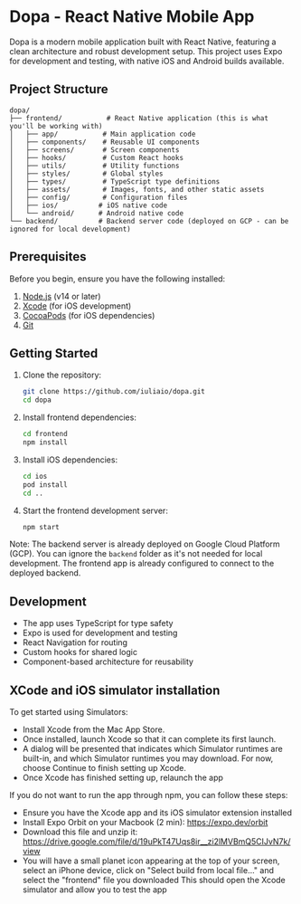 # Dopa - React Native Mobile App

Dopa is a modern mobile application built with React Native, featuring a clean architecture and robust development setup. This project uses Expo for development and testing, with native iOS and Android builds available.

## Project Structure

```
dopa/
├── frontend/           # React Native application (this is what you'll be working with)
│   ├── app/           # Main application code
│   ├── components/    # Reusable UI components
│   ├── screens/       # Screen components
│   ├── hooks/         # Custom React hooks
│   ├── utils/         # Utility functions
│   ├── styles/        # Global styles
│   ├── types/         # TypeScript type definitions
│   ├── assets/        # Images, fonts, and other static assets
│   ├── config/        # Configuration files
│   ├── ios/          # iOS native code
│   └── android/      # Android native code
└── backend/          # Backend server code (deployed on GCP - can be ignored for local development)
```

## Prerequisites

Before you begin, ensure you have the following installed:

1. [Node.js](https://nodejs.org/) (v14 or later)
2. [Xcode](https://developer.apple.com/xcode/) (for iOS development)
3. [CocoaPods](https://cocoapods.org/) (for iOS dependencies)
4. [Git](https://git-scm.com/)

## Getting Started

1. Clone the repository:

   ```bash
   git clone https://github.com/iuliaio/dopa.git
   cd dopa
   ```

2. Install frontend dependencies:

   ```bash
   cd frontend
   npm install
   ```

3. Install iOS dependencies:

   ```bash
   cd ios
   pod install
   cd ..
   ```

4. Start the frontend development server:
   ```bash
   npm start
   ```

Note: The backend server is already deployed on Google Cloud Platform (GCP). You can ignore the `backend` folder as it's not needed for local development. The frontend app is already configured to connect to the deployed backend.

## Development

- The app uses TypeScript for type safety
- Expo is used for development and testing
- React Navigation for routing
- Custom hooks for shared logic
- Component-based architecture for reusability

## XCode and iOS simulator installation

To get started using Simulators:

- Install Xcode from the Mac App Store.
- Once installed, launch Xcode so that it can complete its first launch.
- A dialog will be presented that indicates which Simulator runtimes are built-in, and which Simulator runtimes you may download. For now, choose Continue to finish setting up Xcode.
- Once Xcode has finished setting up, relaunch the app

If you do not want to run the app through npm, you can follow these steps:

- Ensure you have the Xcode app and its iOS simulator extension installed
- Install Expo Orbit on your Macbook (2 min): https://expo.dev/orbit
- Download this file and unzip it: https://drive.google.com/file/d/19uPkT47Uqs8ir__zi2lMVBmQ5CIJvN7k/view
- You will have a small planet icon appearing at the top of your screen, select an iPhone device, click on "Select build from local file..." and select the "frontend" file you downloaded
  This should open the Xcode simulator and allow you to test the app
